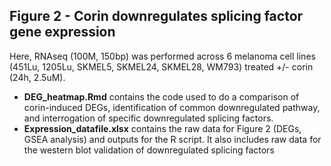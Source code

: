 ## Figure 2 - Corin downregulates splicing factor gene expression
Here, RNAseq (100M, 150bp) was performed across 6 melanoma cell lines (451Lu, 1205Lu, SKMEL5, SKMEL24, SKMEL28, WM793) treated +/- corin  (24h, 2.5uM). 
  - **DEG_heatmap.Rmd** contains the code used to do a comparison of corin-induced DEGs, identification of common downregulated pathway, and interrogation of specific downregulated splicing factors. 
  - **Expression_datafile.xlsx** contains the raw data for Figure 2 (DEGs, GSEA analysis) and outputs for the R script. It also includes raw data for the western blot validation of downregulated splicing factors
